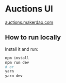 # Auctions UI

[auctions.makerdao.com](https://auctions.makerdao.com/)


## How to run locally

Install it and run:

```bash
npm install
npm run dev
# or
yarn
yarn dev
```

